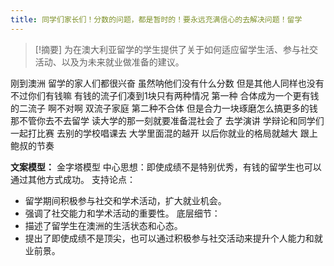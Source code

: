 ```yaml
---
title: 同学们家长们！分数的问题，都是暂时的！要永远充满信心的去解决问题！留学 
---
```

 > [!摘要]
为在澳大利亚留学的学生提供了关于如何适应留学生活、参与社交活动、以及为未来就业做准备的建议。

刚到澳洲
留学的家人们都很兴奋
虽然呐他们没有什么分数
但是其他人同样也没有
不过你们有钱嘛
有钱的流子们凑到1块只有两种情况
第一种
合体成为一个更有钱的二流子
啊不对啊
双流子家庭
第二种不合体
但是合力一块琢磨怎么搞更多的钱
那不管你去不去留学
读大学的那一刻就要准备混社会了
去学演讲
学辩论和同学们一起打比赛
去别的学校唱课去
大学里面混的越开
以后你就业的格局就越大
跟上鲍叔的节奏

**文案模型：**
金字塔模型
中心思想：即使成绩不是特别优秀，有钱的留学生也可以通过其他方式成功。
支持论点：
  - 留学期间积极参与社交和学术活动，扩大就业机会。
  - 强调了社交能力和学术活动的重要性。
底层细节：
  - 描述了留学生在澳洲的生活状态和心态。
  - 提出了即使成绩不是顶尖，也可以通过积极参与社交活动来提升个人能力和就业前景。

